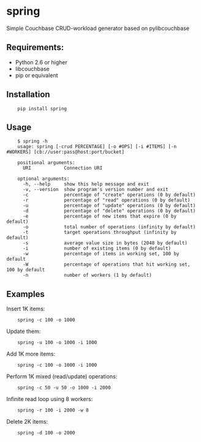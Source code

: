 spring
======

Simple Couchbase CRUD-workload generator based on pylibcouchbase

Requirements:
-------------

* Python 2.6 or higher
* libcouchbase
* pip or equivalent

Installation
------------

        pip install spring

Usage
-----

        $ spring -h
        usage: spring [-crud PERCENTAGE] [-o #OPS] [-i #ITEMS] [-n #WORKERS] [cb://user:pass@host:port/bucket]

        positional arguments:
          URI            Connection URI

        optional arguments:
          -h, --help     show this help message and exit
          -v, --version  show program's version number and exit
          -c             percentage of "create" operations (0 by default)
          -r             percentage of "read" operations (0 by default)
          -u             percentage of "update" operations (0 by default)
          -d             percentage of "delete" operations (0 by default)
          -e             percentage of new items that expire (0 by default)
          -o             total number of operations (infinity by default)
          -t             target operations throughput (infinity by default)
          -s             average value size in bytes (2048 by default)
          -i             number of existing items (0 by default)
          -w             percentage of items in working set, 100 by default
          -W             percentage of operations that hit working set, 100 by default
          -n             number of workers (1 by default)

Examples
--------

Insert 1K items:

        spring -c 100 -o 1000

Update them:

        spring -u 100 -o 1000 -i 1000

Add 1K more items:

        spring -c 100 -o 1000 -i 1000

Perform 1K mixed (read/update) operations:

        spring -c 50 -u 50 -o 1000 -i 2000

Infinite read loop using 8 workers:

        spring -r 100 -i 2000 -w 8

Delete 2K items:

        spring -d 100 -o 2000
